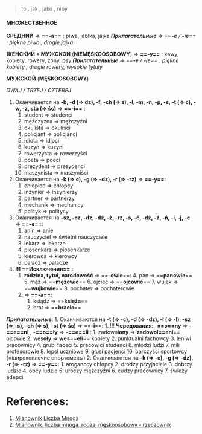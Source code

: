> to , jak , jako , niby
#### МНОЖЕСТВЕННОЕ

**СРЕДНИЙ** => **==-a==** : piwa, jabłka, jajka
***Прилагательные*** => ==***-e** / **-ie==**  : piękne piwo , drogie jajka*

**ЖЕНСКИЙ + МУЖСКОЙ** (**NIEMĘSKOOSOBOWY**) => **==-y==** : kawy, kobiety, rowery, żony, psy
***Прилагательные*** => ==***-e** / **-ie==**  : piękne kobiety , drogie rowery, wysokie tytuły*

**МУЖСКОЙ** (**MĘSKOOSOBOWY**)

*DWAJ / TRZEJ / CZTEREJ* 

1. Оканчивается на **-b, -d (=> dz), -f, -ch (=> s), -ł, -m, -n, -p, -s, -t (=> c), -w, -z, sta (=> śc)** => **==-i==** : 
	1. student => studenci
	2. mężczyzna => mężczyźni
	3. okulista => okuliści
	4. policjant => policjanci
	5. idiota => idioci
	6. kuzyn => kuzyni
	7. rowerzysta => rowerzyści
	8. poeta => poeci
	9. prezydent => prezydenci
	10. maszynista => maszyniści
2. Оканчивается на **-k (=> c), -g (=> -dz), -r (=> -rz)** => **==-y==**:
	1. chłopiec => chłopcy
	2. inżynier => inżynierzy
	3. partner => partnerzy
	4. mechanik => mechanicy
	5. polityk => politycy
3. Оканчивается на **-sz, -cz, -dz, -dź, -ż, -rz, -ś, -ć, -dż, -ź, -ń, -i, -j, -c** => **==-e==**:
	1. anin => anie
	2. nauczyciel => świetni nauczyciele
	3. lekarz => lekarze
	4. piosenkarz => piosenkarze
	5. kierowca => kierowcy
	6. palacz => palacze 
4. **!!! ==Исключения== :** 
	1. **rodzina, tytuł, narodowość** => ==**-owie**==:
		4. pan => ==**panowie**==
		5. mąż => ==**mężowie**==
		6. ojciec => ==**ojcowie**==
		7. wujek => ==**wujkowie**==
		8. bochater => bochaterowie
	2. => **==-a==**:
		1. ksiądz => ==**księża**==
		2. brat => ==**bracia**==

***Прилагательные***:
	1. Оканчиваются на **-t (=> -c), -d (=> -dz), -ł (=> -l), -sz (=> -s), -ch (=> s), -st (=> śc)** => ==**-i**==:
		1. !!! **Чередования**: **-==o==ny** => **-==e==ni** , **-==o==ły** => **-==e==li** :
			1. zadowol**ony** => **zadowol==eni**== ojcowie
			2. wes**oły** => **wes==eli==** kobiety
		2. punktualni fachowcy
		3. leniwi pracownicy
		4. grubi faceci
		5. pracowici studenci
		6. młodzi ludzi
		7. mili profesorowie
		8. lepsi uczniowe
		9. głusi pacjenci
		10. barczyści sportowcy (=широкоплечие спортсмены)
	2. Оканчиваются на **-k (=> -c), -g (=> -dz), -r (=> -rz)** => **==-y==**:
		1. aroganccy chłopcy
		2. drodzy przyjaciele
		3. dobrzy ludzie
		4. obcy ludzie
		5. uroczy mężczyźni
		6. cudzy pracownicy
		7. świeży adepci


# References:

1. [Mianownik Liczba Mnoga](https://www.scribd.com/document/623951114/Mianownik-Liczba-Mnoga)
2. [Mianownik, liczba mnoga, rodzaj męskoosobowy - rzeczownik](https://www.learnclick.net/quiz/8738)
